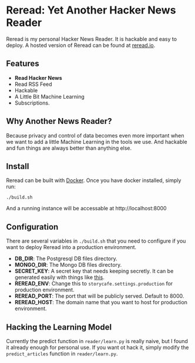 Reread: Yet Another Hacker News Reader
======
Reread is my personal Hacker News Reader. It is hackable and easy to deploy. A
hosted version of Reread can be found at [reread.io](http://reread.io).

## Features

* **Read Hacker News**
* Read RSS Feed
* Hackable
* A Little Bit Machine Learning
* Subscriptions.

## Why Another News Reader?

Because privacy and control of data becomes even more important when we want to
add a little Machine Learning in the tools we use. And hackable and fun things
are always better than anything else.

## Install

Reread can be built with [Docker](http://docker.io). Once you have docker
installed, simply run:

    ./build.sh

And a running instance will be accessable at http://localhost:8000

## Configuration

There are several variables in `./build.sh` that you need to configure if you want to deploy
Reread into a production environment.

* **DB_DIR**: The Postgresql DB files directory.
* **MONGO_DIR**: The Mongo DB files directory.
* **SECRET_KEY**: A secret key that needs keeping secretly. It can be generated
  easily with things like [this](https://gist.github.com/ndarville/3452907).
* **REREAD_ENV**: Change this to `storycafe.settings.production` for production
environment.
* **REREAD_PORT**: The port that will be publicly served. Default to 8000.
* **REREAD_HOST**: The domain name that you want to host for production environment.

## Hacking the Learning Model

Currently the predict function in `reader/learn.py` is really naive, but I
found it already enough for personal use. If you want ot hack it, simply modify
the `predict_articles` function in `reader/learn.py`.
